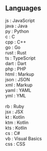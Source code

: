 ## Languages
js : JavaScript <br>
java : Java<br>
py : Python<br>
c : C<br>
cpp : C++<br>
go : Go<br>
rust : Rust<br>
ts : TypeScript<br>
dart : Dart<br>
php : PHP<br>
html : Markup<br>
json : JSON<br>
xml : Markup<br>
yaml : YAML<br>
yml : YML<br><br>
rb : Ruby<br>
jsx : JSX<br>
kt : Kotlin<br>
ktm : Kotlin<br>
kts : Kotlin<br>
cs : C#<br>
vb : Visual Basics<br>
css : CSS<br>
